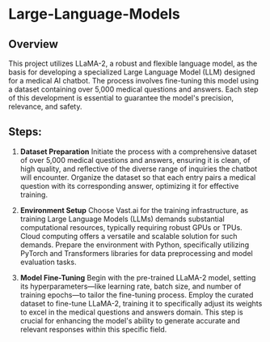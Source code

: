 # Large-Language-Models

## Overview

This project utilizes LLaMA-2, a robust and flexible language model, as the basis for developing a specialized Large Language Model (LLM) designed for a medical AI chatbot. The process involves fine-tuning this model using a dataset containing over 5,000 medical questions and answers. Each step of this development is essential to guarantee the model's precision, relevance, and safety. 

## Steps: 
1. **Dataset Preparation**
Initiate the process with a comprehensive dataset of over 5,000 medical questions and answers, ensuring it is clean, of high quality, and reflective of the diverse range of inquiries the chatbot will encounter. Organize the dataset so that each entry pairs a medical question with its corresponding answer, optimizing it for effective training.

2. **Environment Setup**
Choose Vast.ai for the training infrastructure, as training Large Language Models (LLMs) demands substantial computational resources, typically requiring robust GPUs or TPUs. Cloud computing offers a versatile and scalable solution for such demands. Prepare the environment with Python, specifically utilizing PyTorch and Transformers libraries for data preprocessing and model evaluation tasks.

3. **Model Fine-Tuning**
Begin with the pre-trained LLaMA-2 model, setting its hyperparameters—like learning rate, batch size, and number of training epochs—to tailor the fine-tuning process. Employ the curated dataset to fine-tune LLaMA-2, training it to specifically adjust its weights to excel in the medical questions and answers domain. This step is crucial for enhancing the model's ability to generate accurate and relevant responses within this specific field.
